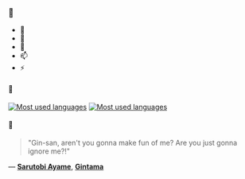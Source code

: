 ### 👋

- 🔭
- 🌱
- 💬
- 📫
- ⚡

#### 🧏

[![Most used languages](https://github-readme-stats-aynah.vercel.app/api/top-langs/?username=aynh&theme=solarized-dark&langs_count=6&layout=compact&hide_title=true)](https://github.com/anuraghazra/github-readme-stats#gh-dark-mode-only)
[![Most used languages](https://github-readme-stats-aynah.vercel.app/api/top-langs/?username=aynh&theme=solarized-light&langs_count=6&layout=compact&hide_title=true)](https://github.com/anuraghazra/github-readme-stats#gh-light-mode-only)

#### 💬

> "Gin-san, aren't you gonna make fun of me? Are you just gonna ignore me?!"

&mdash; [**Sarutobi Ayame**](https://myanimelist.net/character.php?q=Sarutobi%20Ayame&cat=character), [**Gintama**](https://myanimelist.net/search/all?q=Gintama&cat=all)
